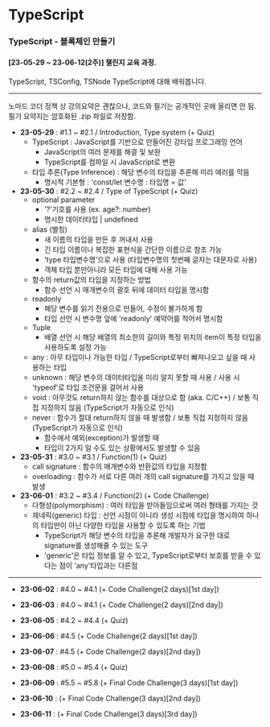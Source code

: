 # TypeScript

### TypeScript - 블록체인 만들기

#### [23-05-29 ~ 23-06-12(2주)] 챌린지 교육 과정.

TypeScript, TSConfig, TSNode
TypeScript에 대해 배워봅니다.

---

노마드 코더 정책 상 강의요약은 괜찮으나, 코드와 필기는 공개적인 곳에 올리면 안 됨.  
필기 요약지는 암호화된 .zip 파일로 저장함.

- **23-05-29** : #1.1 ~ #2.1 / Introduction, Type system (+ Quiz)
  - TypeScript : JavaScript를 기반으로 만들어진 강타입 프로그래밍 언어
    - JavaScript의 여러 문제를 해결 및 보완
    - TypeScript를 컴파일 시 JavaScript로 변환
  - 타입 추론(Type Inference) : 해당 변수의 타입을 추론해 미리 에러를 막음
    - 명시적 기본형 : 'const/let 변수명 : 타입명 = 값'
- **23-05-30** : #2.2 ~ #2.4 / Type of TypeScript (+ Quiz)
  - optional parameter
    - '?'기호를 사용 (ex. age?: number)
    - 명시한 데이터타입 | undefined
  - alias (별칭)
    - 새 이름의 타입을 만든 후 꺼내서 사용
    - 긴 타입 이름이나 복잡한 표현식을 간단한 이름으로 참조 가능
    - 'type 타입변수명'으로 사용 (타입변수명의 첫번째 글자는 대문자로 사용)
    - 객체 타입 뿐만아니라 모든 타입에 대해 사용 가능
  - 함수의 return값의 타입을 지정하는 방법
    - 함수 선언 시 매개변수의 괄호 뒤에 데이터 타입을 명시함
  - readonly
    - 해당 변수를 읽기 전용으로 만들어, 수정이 불가하게 함
    - 타입 선언 시 변수명 앞에 'readonly' 예약어를 적어서 명시함
  - Tuple
    - 배열 선언 시 해당 배열의 최소한의 길이와 특정 위치의 item이 특정 타입을 사용하도록 설정 가능
  - any : 아무 타입이나 가능한 타입 / TypeScript로부터 빠져나오고 싶을 때 사용하는 타입
  - unknown : 해당 변수의 데이터타입을 미리 알지 못할 때 사용 / 사용 시 'typeof'로 타입 조건문을 걸어서 사용
  - void : 아무것도 return하지 않는 함수를 대상으로 함 (aka. C/C++) / 보통 직접 지정하지 않음 (TypeScript가 자동으로 인식)
  - never : 함수가 절대 return하지 않을 때 발생함 / 보통 직접 지정하지 않음 (TypeScript가 자동으로 인식)
    - 함수에서 예외(exception)가 발생할 때
    - 타입이 2가지 일 수도 있는 상황에서도 발생할 수 있음
- **23-05-31** : #3.0 ~ #3.1 / Function(1) (+ Quiz)
  - call signature : 함수의 매개변수와 반환값의 타입을 지정함
  - overloading : 함수가 서로 다른 여러 개의 call signature를 가지고 있을 때 발생
- **23-06-01** : #3.2 ~ #3.4 / Function(2) (+ Code Challenge)
  - 다형성(polymorphism) : 여러 타입을 받아들임으로써 여러 형태를 가지는 것
  - 제네릭(generic) 타입 : 선언 시점이 아니라 생성 시점에 타입을 명시하여 하나의 타입만이 아닌 다양한 타입을 사용할 수 있도록 하는 기법
    - TypeScript가 해당 변수의 타입을 추론해 개발자가 요구한 대로 signature를 생성해줄 수 있는 도구
    - 'generic'은 타입 정보를 알 수 있고, TypeScript로부터 보호를 받을 수 있다는 점이 'any'타입과는 다른점

---

- **23-06-02** : #4.0 ~ #4.1 (+ Code Challenge(2 days)[1st day])
- **23-06-03** : #4.0 ~ #4.1 (+ Code Challenge(2 days)[2nd day])

- **23-06-05** : #4.2 ~ #4.4 (+ Quiz)
- **23-06-06** : #4.5 (+ Code Challenge(2 days)[1st day])
- **23-06-07** : #4.5 (+ Code Challenge(2 days)[2nd day])
- **23-06-08** : #5.0 ~ #5.4 (+ Quiz)
- **23-06-09** : #5.5 ~ #5.8 (+ Final Code Challenge(3 days)[1st day])
- **23-06-10** : (+ Final Code Challenge(3 days)[2nd day])
- **23-06-11** : (+ Final Code Challenge(3 days)[3rd day])
